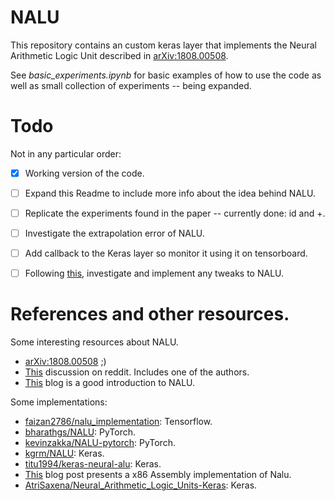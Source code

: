 # NALU

This repository contains an custom keras layer that implements the Neural Arithmetic Logic Unit described in [arXiv:1808.00508](https://arxiv.org/abs/1808.00508).

See *basic_experiments.ipynb* for basic examples of how to use the code as well as small collection of experiments -- being expanded.

# Todo

Not in any particular order:

- [x] Working version of the code.
- [ ] Expand this Readme to include more info about the idea behind NALU.
- [ ] Replicate the experiments found in the paper -- currently done: id and +.
- [ ] Investigate the extrapolation error of NALU. 
- [ ] Add callback to the Keras layer so monitor it using it on tensorboard. 
- [ ] Following [this](https://www.reddit.com/r/MachineLearning/comments/94833t/neural_arithmetic_logic_units/e3u974x), investigate and implement any tweaks to NALU.


# References and other resources. 

Some interesting resources about NALU.

 - [arXiv:1808.00508](https://arxiv.org/abs/1808.00508) ;)
 - [This](https://www.reddit.com/r/MachineLearning/comments/94833t/neural_arithmetic_logic_units/) discussion on reddit. Includes one of the authors.
 - [This](https://medium.com/mlreview/simple-guide-to-neural-arithmetic-logic-units-nalu-explanation-intuition-and-code-64bc22605712) blog is a good introduction to NALU.

Some implementations:

 - [faizan2786/nalu_implementation](https://github.com/faizan2786/nalu_implementation): Tensorflow.
 - [bharathgs/NALU](https://github.com/bharathgs/NALU): PyTorch.
 - [kevinzakka/NALU-pytorch](https://github.com/kevinzakka/NALU-pytorch): PyTorch.
 - [kgrm/NALU](https://github.com/kgrm/NALU): Keras.
 - [titu1994/keras-neural-alu](https://github.com/titu1994/keras-neural-alu): Keras.
 - [This](http://rickyhan.com/jekyll/update/2018/08/15/neural-alu-implemented-in-python-and-assembly-x86.html) blog post presents a x86 Assembly implementation of Nalu.
 - [AtriSaxena/Neural_Arithmetic_Logic_Units-Keras](https://github.com/AtriSaxena/Neural_Arithmetic_Logic_Units-Keras): Keras.
